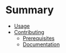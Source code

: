 # Summary

- [Usage](./usage/index.md)
- [Contributing](./contributing/index.md)
	- [Prerequisites](./contributing/prerequisites.md)
	- [Documentation](./contributing/documentation.md)
